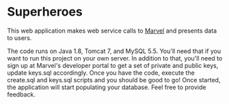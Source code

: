 # Superheroes

This web application makes web service calls to [Marvel](http://developer.marvel.com/) and presents data to users.

The code runs on Java 1.8, Tomcat 7, and MySQL 5.5.  You'll need that if you want to run this project on your own server.  In addition to that, you'll need to sign up at Marvel's developer portal to get a set of private and public keys, update keys.sql accordingly.  Once you have the code, execute the create.sql and keys.sql scripts and you should be good to go! Once started, the application will start populating your database.  Feel free to provide feedback.